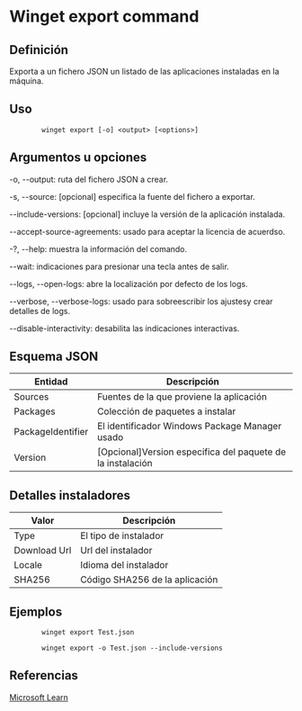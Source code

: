 # Winget export command

## Definición

Exporta a un fichero JSON un listado de las aplicaciones instaladas en la máquina. 

## Uso

            winget export [-o] <output> [<options>]

## Argumentos u opciones

-o, --output: ruta del fichero JSON a crear.

-s, --source: [opcional] especifica la fuente del fichero a exportar. 

--include-versions: [opcional] incluye la versión de la aplicación instalada.

--accept-source-agreements: usado para aceptar la licencia de acuerdso.

-?, --help: muestra la información del comando.

--wait: indicaciones para presionar una tecla antes de salir.

--logs, --open-logs: abre la localización por defecto de los logs.

--verbose, --verbose-logs: usado para sobreescribir los ajustesy crear detalles de logs.

--disable-interactivity: desabilita las indicaciones interactivas.

## Esquema JSON 

|Entidad|Descripción|
|-----|-----------|
|Sources|Fuentes de la que proviene la aplicación|
|Packages|Colección de paquetes a instalar|
|PackageIdentifier|El identificador Windows Package Manager usado|
|Version|[Opcional]Version especifica del paquete de la instalación|

## Detalles instaladores

|Valor|Descripción|
|-----|-----------|
|Type|El tipo de instalador|
|Download Url| Url del instalador|
|Locale|Idioma del instalador|
|SHA256|Código SHA256 de la aplicación|

## Ejemplos 

            winget export Test.json

            winget export -o Test.json --include-versions

## Referencias

[Microsoft Learn](https://learn.microsoft.com/en-us/windows/package-manager/winget/export)